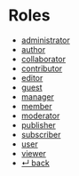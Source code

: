 Roles
======

- [administrator](administrator.md)
- [author](author.md)
- [collaborator](collaborator.md)
- [contributor](contributor.md)
- [editor](editor.md)
- [guest](guest.md)
- [manager](manager.md)
- [member](member.md)
- [moderator](moderator.md)
- [publisher](publisher.md)
- [subscriber](subscriber.md)
- [user](user.md)
- [viewer](viewer.md)
- [↵ back](../README.md)
